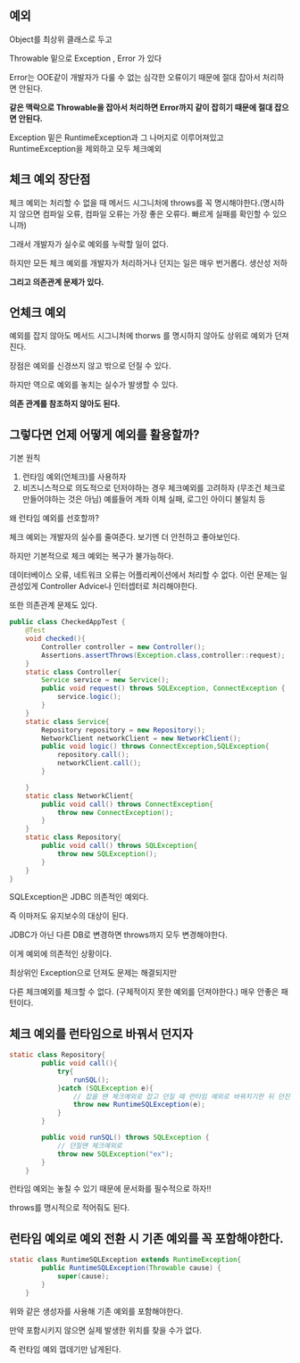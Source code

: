 ## 예외

Object를 최상위 클래스로 두고

Throwable 밑으로 Exception , Error 가 있다

Error는 OOE같이 개발자가 다룰 수 없는 심각한 오류이기 때문에 절대 잡아서 처리하면 안된다.

**같은 맥락으로 Throwable을 잡아서 처리하면 Error까지 같이 잡히기 때문에 절대 잡으면 안된다.**

Exception 밑은 RuntimeException과 그 나머지로 이루어져있고 RuntimeException을 제외하고 모두 체크예외

## 체크 예외 장단점

체크 예외는 처리할 수 없을 때 메서드 시그니처에 throws를 꼭 명시해야한다.(명시하지 않으면 컴파일 오류, 컴파일 오류는 가장 좋은 오류다. 빠르게 실패를 확인할 수 있으니까)

그래서 개발자가 실수로 예외를 누락할 일이 없다.

하지만 모든 체크 예외를 개발자가 처리하거나 던지는 일은 매우 번거롭다. 생산성 저하

**그리고 의존관계 문제가 있다.**

## 언체크 예외

예외를 잡지 않아도 메서드 시그니처에 thorws 를 명시하지 않아도 상위로 예외가 던져진다.

장점은 예외를 신경쓰지 않고 밖으로 던질 수 있다.

하지만 역으로 예외를 놓치는 실수가 발생할 수 있다.

**의존 관계를 참조하지 않아도 된다.**

## 그렇다면 언제 어떻게 예외를 활용할까?

기본 원칙

1. 런타임 예외(언체크)를 사용하자
2. 비즈니스적으로 의도적으로 던저야하는 경우 체크예외를 고려하자 (무조건 체크로 만들어야하는 것은 아님)
   예를들어 계좌 이체 실패, 로그인 아이디 불일치 등

왜 런타임 예외를 선호할까?

체크 예외는 개발자의 실수를 줄여준다. 보기엔 더 안전하고 좋아보인다.

하지만 기본적으로 체크 예외는 복구가 불가능하다.

데이터베이스 오류, 네트워크 오류는 어플리케이션에서 처리할 수 없다. 이런 문제는 일관성있게 Controller Advice나 인터셉터로 처리해야한다.

또한 의존관계 문제도 있다.

```java
public class CheckedAppTest {
    @Test
    void checked(){
        Controller controller = new Controller();
        Assertions.assertThrows(Exception.class,controller::request);
    }
    static class Controller{
        Service service = new Service();
        public void request() throws SQLException, ConnectException {
            service.logic();
        }
    }
    static class Service{
        Repository repository = new Repository();
        NetworkClient networkClient = new NetworkClient();
        public void logic() throws ConnectException,SQLException{
            repository.call();
            networkClient.call();
        }

    }
    static class NetworkClient{
        public void call() throws ConnectException{
            throw new ConnectException();
        }
    }
    static class Repository{
        public void call() throws SQLException{
            throw new SQLException();
        }
    }
}
```

SQLException은 JDBC 의존적인 예외다.

즉 이마저도 유지보수의 대상이 된다.

JDBC가 아닌 다른 DB로 변경하면 throws까지 모두 변경해야한다.

이게 예외에 의존적인 상황이다.

최상위인 Exception으로 던져도 문제는 해결되지만

다른 체크예외를 체크할 수 없다. (구체적이지 못한 예외를 던져야한다.) 매우 안좋은 패턴이다.

## 체크 예외를 런타임으로 바꿔서 던지자

```java
static class Repository{
        public void call(){
            try{
                runSQL();
            }catch (SQLException e){
                // 잡을 땐 체크예외로 잡고 던질 때 런타임 예외로 바꿔치기한 뒤 던진다.
                throw new RuntimeSQLException(e);
            }
        }

        public void runSQL() throws SQLException {
            // 던질땐 체크예외로
            throw new SQLException("ex");
        }
    }
```

런타임 예외는 놓칠 수 있기 때문에 문서화를 필수적으로 하자!!

throws를 명시적으로 적어줘도 된다.

## 런타임 예외로 예외 전환 시 기존 예외를 꼭 포함해야한다.

```java
static class RuntimeSQLException extends RuntimeException{
        public RuntimeSQLException(Throwable cause) {
            super(cause);
        }
    }
```

위와 같은 생성자를 사용해 기존 예외를 포함해야한다.

만약 포함시키지 않으면 실제 발생한 위치를 찾을 수가 없다.

즉 런타임 예외 껍데기만 남게된다.
